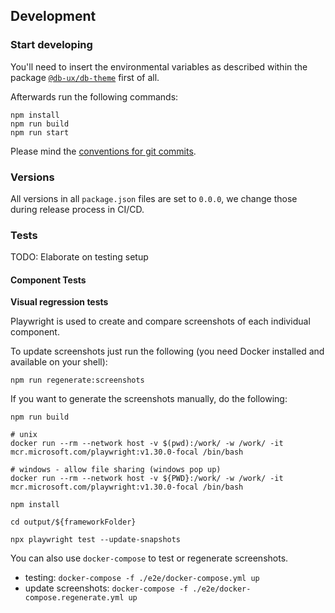 <!--
SPDX-FileCopyrightText: 2025 DB Systel GmbH

SPDX-License-Identifier: Apache-2.0
-->

## Development

### Start developing

You'll need to insert the environmental variables as described within the package [`@db-ux/db-theme`](https://www.npmjs.com/package/@db-ux/db-theme) first of all.

Afterwards run the following commands:

```shell
npm install
npm run build
npm run start
```

Please mind the [conventions for git commits](/docs/conventions.md#user-content-git-commits-conventions).

### Versions

All versions in all `package.json` files are set to `0.0.0`, we change those during release process in CI/CD.

### Tests

TODO: Elaborate on testing setup

#### Component Tests

**Visual regression tests**

Playwright is used to create and compare screenshots of each individual component.

To update screenshots just run the following (you need Docker installed and available on your shell):

```shell
npm run regenerate:screenshots
```

If you want to generate the screenshots manually, do the following:

```shell
npm run build

# unix
docker run --rm --network host -v $(pwd):/work/ -w /work/ -it mcr.microsoft.com/playwright:v1.30.0-focal /bin/bash

# windows - allow file sharing (windows pop up)
docker run --rm --network host -v ${PWD}:/work/ -w /work/ -it mcr.microsoft.com/playwright:v1.30.0-focal /bin/bash

npm install

cd output/${frameworkFolder}

npx playwright test --update-snapshots
```

You can also use `docker-compose` to test or regenerate screenshots.

- testing: `docker-compose -f ./e2e/docker-compose.yml up`
- update screenshots: `docker-compose -f ./e2e/docker-compose.regenerate.yml up`
